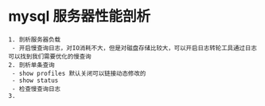 # mysql 服务器性能剖析

 	1. 剖析服务器负载
     - 开启慢查询日志，对IO消耗不大，但是对磁盘存储比较大，可以开启日志转轮工具通过日志可以找到我们需要优化的慢查询
 	2. 剖析单条查询
     - show profiles 默认关闭可以链接动态修改的
     - show status 
     - 检查慢查询日志
	3. 

